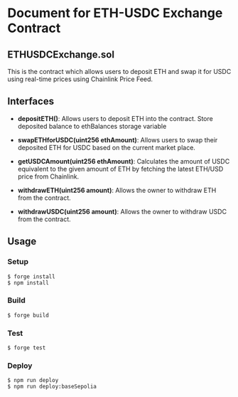# Document for ETH-USDC Exchange Contract

## ETHUSDCExchange.sol
This is the contract which allows users to deposit ETH and swap it for USDC using real-time prices using Chainlink Price Feed.


## Interfaces

-   **depositETH()**: Allows users to deposit ETH into the contract.
Store deposited balance to ethBalances storage variable
-   **swapETHforUSDC(uint256 ethAmount)**: Allows users to swap their deposited ETH for USDC based on the current market place.

-   **getUSDCAmount(uint256 ethAmount)**: Calculates the amount of USDC equivalent to the given amount of ETH by fetching the latest ETH/USD price from Chainlink.
-   **withdrawETH(uint256 amount)**: Allows the owner to withdraw ETH from the contract.
-   **withdrawUSDC(uint256 amount)**: Allows the owner to withdraw USDC from the contract.

## Usage

### Setup

```shell
$ forge install
$ npm install
```

### Build

```shell
$ forge build
```

### Test

```shell
$ forge test
```

### Deploy

```shell
$ npm run deploy
$ npm run deploy:baseSepolia
```